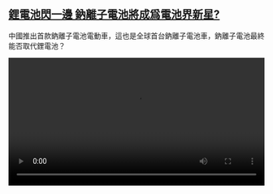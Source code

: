 <!--1705220223000-->
[鋰電池閃一邊 鈉離子電池將成爲電池界新星?](https://www.dw.com/zh/%E9%8B%B0%E9%9B%BB%E6%B1%A0%E9%96%83%E4%B8%80%E9%82%8A%20%E9%88%89%E9%9B%A2%E5%AD%90%E9%9B%BB%E6%B1%A0%E5%B0%87%E6%88%90%E7%88%B2%E9%9B%BB%E6%B1%A0%E7%95%8C%E6%96%B0%E6%98%9F?/a-67948966)
------

<p>中國推出首款鈉離子電池電動車，這也是全球首台鈉離子電池車，鈉離子電池最終能否取代鋰電池？</small></p><video src="https://tvdownloaddw-a.akamaihd.net/dwtv_video/flv/vdt_zh/2024/bchi240110_sodium-ltr-wide_01icw_AVC_1280x720.mp4" controls style="width:100%"></video>
